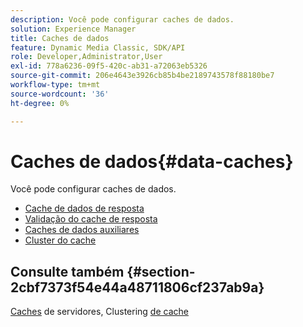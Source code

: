 ```yaml
---
description: Você pode configurar caches de dados.
solution: Experience Manager
title: Caches de dados
feature: Dynamic Media Classic, SDK/API
role: Developer,Administrator,User
exl-id: 778a6236-09f5-420c-ab31-a72063eb5326
source-git-commit: 206e4643e3926cb85b4be2189743578f88180be7
workflow-type: tm+mt
source-wordcount: '36'
ht-degree: 0%

---
```


# Caches de dados{#data-caches}

Você pode configurar caches de dados.

+ [Cache de dados de resposta](c-response-data-cache.md)
+ [Validação do cache de resposta](c-response-cache-validation.md)
+ [Caches de dados auxiliares](c-auxiliary-data-caches.md)
+ [Cluster do cache](c-cache-clustering.md)

## Consulte também {#section-2cbf7373f54e44a48711806cf237ab9a}

[Caches](../../../../is-api/image-serving-api-ref/c-configuration-and-administration/c-server-settings/r-server-caches.md#reference-f6c7f73ea10f4c3ca93acd79a856e00e) de servidores, Clustering  [de cache](../../../../is-api/image-serving-api-ref/c-configuration-and-administration/c-server-settings/r-cache-clustering.md#reference-a24c6b99da174203947788844626b951)
